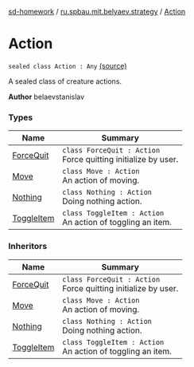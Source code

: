 [sd-homework](../../index.md) / [ru.spbau.mit.belyaev.strategy](../index.md) / [Action](.)

# Action

`sealed class Action : Any` [(source)](https://github.com/StasBel/sd-homework/blob/Roguelike/src/main/kotlin/ru/spbau/mit/belyaev/strategy/Action.kt#L9)

A sealed class of creature actions.

**Author**
belaevstanislav

### Types

| Name | Summary |
|---|---|
| [ForceQuit](-force-quit/index.md) | `class ForceQuit : Action`<br>Force quitting initialize by user. |
| [Move](-move/index.md) | `class Move : Action`<br>An action of moving. |
| [Nothing](-nothing/index.md) | `class Nothing : Action`<br>Doing nothing action. |
| [ToggleItem](-toggle-item/index.md) | `class ToggleItem : Action`<br>An action of toggling an item. |

### Inheritors

| Name | Summary |
|---|---|
| [ForceQuit](-force-quit/index.md) | `class ForceQuit : Action`<br>Force quitting initialize by user. |
| [Move](-move/index.md) | `class Move : Action`<br>An action of moving. |
| [Nothing](-nothing/index.md) | `class Nothing : Action`<br>Doing nothing action. |
| [ToggleItem](-toggle-item/index.md) | `class ToggleItem : Action`<br>An action of toggling an item. |
